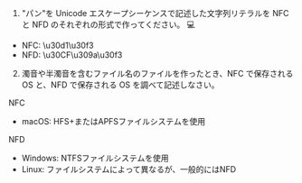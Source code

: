 1. "パン"を Unicode エスケープシーケンスで記述した文字列リテラルを NFC と NFD のそれぞれの形式で作ってください。 💻

- NFC: \u30d1\u30f3
- NFD: \u30CF\u309a\u30f3


2. 濁音や半濁音を含むファイル名のファイルを作ったとき、NFC で保存される OS と、NFD で保存される OS を調べて記述しなさい。

NFC

- macOS: HFS+またはAPFSファイルシステムを使用

NFD

- Windows: NTFSファイルシステムを使用
- Linux: ファイルシステムによって異なるが、一般的にはNFD